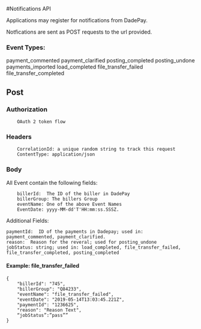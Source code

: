 #Notifications API

Applications may register for notifications from DadePay.

Notfications are sent as POST requests to the url provided.

### Event Types:
  payment_commented
  payment_clarified
  posting_completed
  posting_undone
  payments_imported
  load_completed
  file_transfer_failed
  file_transfer_completed


## Post

### Authorization
		OAuth 2 token flow

### Headers
		CorrelationId: a unique random string to track this request
		ContentType: application/json

### Body
All Event contain the following fields:

		billerId:  The ID of the biller in DadePay
		billerGroup: The billers Group
		eventName: One of the above Event Names
		EventDate: yyyy-MM-dd'T'HH:mm:ss.SSSZ.

Additional Fields:

	paymentId:  ID of the payments in Dadepay; used in:  payment_commented, payment_clarified.
	reason:  Reason for the reveral; used for posting_undone
	jobStatus: string; used in: load_completed, file_transfer_failed, file_transfer_completed, posting_completed


#### Example: file_transfer_failed
```
{
	"billerId": "745",
	"billerGroup": "Q84233",
	"eventName": "file_transfer_failed",
	"eventDate": "2019-05-14T13:03:45.221Z",
	"paymentId": "1236625",
	"reason": "Reason Text",
	“jobStatus”:”pass””
}
```
